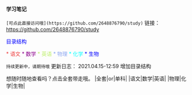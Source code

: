 #### 学习笔记

`[可点此直接访问哦](https://github.com/2648876790/study)`
    链接：https://github.com/2648876790/study

<font color="#0000ff">目录结构</font>

<font color="#EE3B3B">
* 语文
</font>
<font color="#8B008B">
* 数学
</font>
<font color="#BCEE68">
* 英语
</font>
<font color="#8B0A50f">
* 物理
</font>
<font color="#00ffff">
* 化学
</font>
<font color="#0000ff">
* 生物
</font>

`持续更新中，请期待哦`
    更新日志：
    2021.04.15-12:59 增加目录结构

想随时随地查看吗？点击全套带走哦。
|全套|or|单科|
|语文|数学|英语|
|物理|化学|生物|